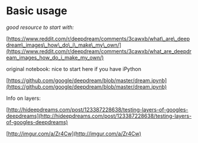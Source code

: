 # Basic usage

_good resource to start with:_

[https://www.reddit.com/r/deepdream/comments/3cawxb/what\_are\_deepdream\_images\_how\_do\_i\_make\_my\_own/](https://www.reddit.com/r/deepdream/comments/3cawxb/what_are_deepdream_images_how_do_i_make_my_own/)

original notebook: nice to start here if you have iPython

[https://github.com/google/deepdream/blob/master/dream.ipynb](https://github.com/google/deepdream/blob/master/dream.ipynb)



Info on layers:

[http://hideepdreams.com/post/123387228638/testing-layers-of-googles-deepdreams](http://hideepdreams.com/post/123387228638/testing-layers-of-googles-deepdreams)

[http://imgur.com/a/Zr4Cw](http://imgur.com/a/Zr4Cw)

